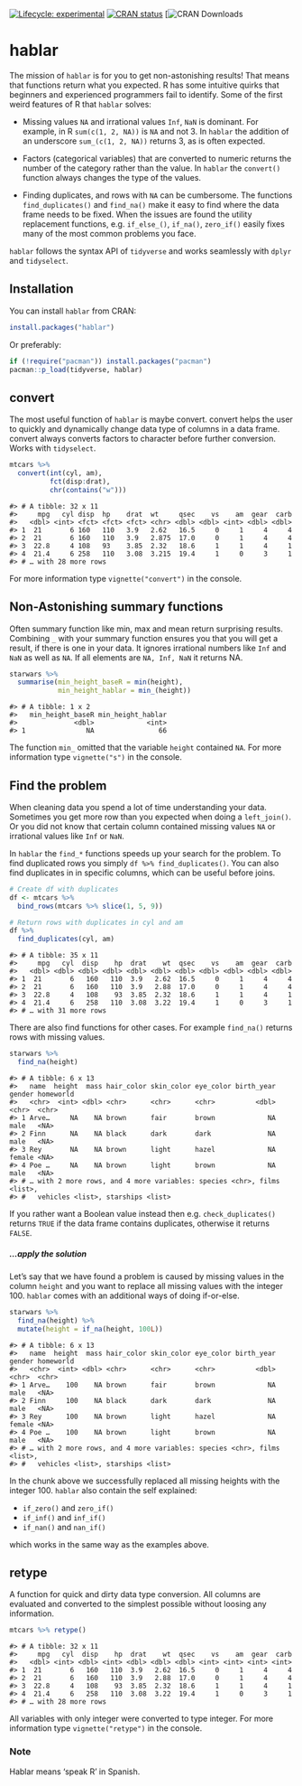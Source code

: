 
<!-- README.md is generated from README.Rmd. Please edit that file -->

<!-- badges: start -->

[![Lifecycle:
experimental](https://img.shields.io/badge/lifecycle-stable-blue.svg)](https://www.tidyverse.org/lifecycle/#stable)
[![CRAN
status](https://www.r-pkg.org/badges/version/hablar)](https://CRAN.R-project.org/package=hablar)
\[![CRAN Downloads](https://cranlogs.r-pkg.org/badges/hablar)
<!-- badges: end -->

# hablar

The mission of `hablar` is for you to get non-astonishing results\! That
means that functions return what you expected. R has some intuitive
quirks that beginners and experienced programmers fail to identify. Some
of the first weird features of R that `hablar` solves:

  - Missing values `NA` and irrational values `Inf`, `NaN` is dominant.
    For example, in R `sum(c(1, 2, NA))` is `NA` and not 3. In `hablar`
    the addition of an underscore `sum_(c(1, 2, NA))` returns 3, as is
    often expected.

  - Factors (categorical variables) that are converted to numeric
    returns the number of the category rather than the value. In
    `hablar` the `convert()` function always changes the type of the
    values.

  - Finding duplicates, and rows with `NA` can be cumbersome. The
    functions `find_duplicates()` and `find_na()` make it easy to find
    where the data frame needs to be fixed. When the issues are found
    the utility replacement functions, e.g. `if_else_()`, `if_na()`,
    `zero_if()` easily fixes many of the most common problems you face.

`hablar` follows the syntax API of `tidyverse` and works seamlessly with
`dplyr` and `tidyselect`.

## Installation

You can install `hablar` from CRAN:

``` r
install.packages("hablar")
```

Or preferably:

``` r
if (!require("pacman")) install.packages("pacman")
pacman::p_load(tidyverse, hablar)
```

## convert

The most useful function of `hablar` is maybe convert. convert helps the
user to quickly and dynamically change data type of columns in a data
frame. convert always converts factors to character before further
conversion. Works with `tidyselect`.

``` r
mtcars %>% 
  convert(int(cyl, am),
          fct(disp:drat),
          chr(contains("w")))
```

    #> # A tibble: 32 x 11
    #>     mpg   cyl disp  hp    drat  wt     qsec    vs    am  gear  carb
    #>   <dbl> <int> <fct> <fct> <fct> <chr> <dbl> <dbl> <int> <dbl> <dbl>
    #> 1  21       6 160   110   3.9   2.62   16.5     0     1     4     4
    #> 2  21       6 160   110   3.9   2.875  17.0     0     1     4     4
    #> 3  22.8     4 108   93    3.85  2.32   18.6     1     1     4     1
    #> 4  21.4     6 258   110   3.08  3.215  19.4     1     0     3     1
    #> # … with 28 more rows

For more information type `vignette("convert")` in the console.

## Non-Astonishing summary functions

Often summary function like min, max and mean return surprising results.
Combining `_` with your summary function ensures you that you will get a
result, if there is one in your data. It ignores irrational numbers like
`Inf` and `NaN` as well as `NA`. If all elements are `NA, Inf, NaN` it
returns NA.

``` r
starwars %>% 
  summarise(min_height_baseR = min(height),
            min_height_hablar = min_(height))
```

    #> # A tibble: 1 x 2
    #>   min_height_baseR min_height_hablar
    #>              <dbl>             <int>
    #> 1               NA                66

The function `min_` omitted that the variable `height` contained `NA`.
For more information type `vignette("s")` in the console.

## Find the problem

When cleaning data you spend a lot of time understanding your data.
Sometimes you get more row than you expected when doing a `left_join()`.
Or you did not know that certain column contained missing values `NA` or
irrational values like `Inf` or `NaN`.

In `hablar` the `find_*` functions speeds up your search for the
problem. To find duplicated rows you simply `df %>% find_duplicates()`.
You can also find duplicates in in specific columns, which can be useful
before joins.

``` r
# Create df with duplicates
df <- mtcars %>% 
  bind_rows(mtcars %>% slice(1, 5, 9))

# Return rows with duplicates in cyl and am
df %>% 
  find_duplicates(cyl, am)
```

    #> # A tibble: 35 x 11
    #>     mpg   cyl  disp    hp  drat    wt  qsec    vs    am  gear  carb
    #>   <dbl> <dbl> <dbl> <dbl> <dbl> <dbl> <dbl> <dbl> <dbl> <dbl> <dbl>
    #> 1  21       6   160   110  3.9   2.62  16.5     0     1     4     4
    #> 2  21       6   160   110  3.9   2.88  17.0     0     1     4     4
    #> 3  22.8     4   108    93  3.85  2.32  18.6     1     1     4     1
    #> 4  21.4     6   258   110  3.08  3.22  19.4     1     0     3     1
    #> # … with 31 more rows

There are also find functions for other cases. For example `find_na()`
returns rows with missing values.

``` r
starwars %>% 
  find_na(height)
```

    #> # A tibble: 6 x 13
    #>   name  height  mass hair_color skin_color eye_color birth_year gender homeworld
    #>   <chr>  <int> <dbl> <chr>      <chr>      <chr>          <dbl> <chr>  <chr>    
    #> 1 Arve…     NA    NA brown      fair       brown             NA male   <NA>     
    #> 2 Finn      NA    NA black      dark       dark              NA male   <NA>     
    #> 3 Rey       NA    NA brown      light      hazel             NA female <NA>     
    #> 4 Poe …     NA    NA brown      light      brown             NA male   <NA>     
    #> # … with 2 more rows, and 4 more variables: species <chr>, films <list>,
    #> #   vehicles <list>, starships <list>

If you rather want a Boolean value instead then e.g.
`check_duplicates()` returns `TRUE` if the data frame contains
duplicates, otherwise it returns `FALSE`.

##### **…apply the solution**

Let’s say that we have found a problem is caused by missing values in
the column `height` and you want to replace all missing values with the
integer 100. `hablar` comes with an additional ways of doing if-or-else.

``` r
starwars %>% 
  find_na(height) %>% 
  mutate(height = if_na(height, 100L))
```

    #> # A tibble: 6 x 13
    #>   name  height  mass hair_color skin_color eye_color birth_year gender homeworld
    #>   <chr>  <int> <dbl> <chr>      <chr>      <chr>          <dbl> <chr>  <chr>    
    #> 1 Arve…    100    NA brown      fair       brown             NA male   <NA>     
    #> 2 Finn     100    NA black      dark       dark              NA male   <NA>     
    #> 3 Rey      100    NA brown      light      hazel             NA female <NA>     
    #> 4 Poe …    100    NA brown      light      brown             NA male   <NA>     
    #> # … with 2 more rows, and 4 more variables: species <chr>, films <list>,
    #> #   vehicles <list>, starships <list>

In the chunk above we successfully replaced all missing heights with the
integer 100. `hablar` also contain the self explained:

  - `if_zero()` and `zero_if()`
  - `if_inf()` and `inf_if()`
  - `if_nan()` and `nan_if()`

which works in the same way as the examples above.

## retype

A function for quick and dirty data type conversion. All columns are
evaluated and converted to the simplest possible without loosing any
information.

``` r
mtcars %>% retype()
```

    #> # A tibble: 32 x 11
    #>     mpg   cyl  disp    hp  drat    wt  qsec    vs    am  gear  carb
    #>   <dbl> <int> <dbl> <int> <dbl> <dbl> <dbl> <int> <int> <int> <int>
    #> 1  21       6   160   110  3.9   2.62  16.5     0     1     4     4
    #> 2  21       6   160   110  3.9   2.88  17.0     0     1     4     4
    #> 3  22.8     4   108    93  3.85  2.32  18.6     1     1     4     1
    #> 4  21.4     6   258   110  3.08  3.22  19.4     1     0     3     1
    #> # … with 28 more rows

All variables with only integer were converted to type integer. For more
information type `vignette("retype")` in the console.

### Note

Hablar means ‘speak R’ in Spanish.
